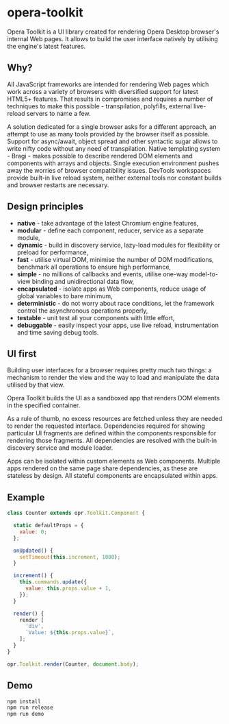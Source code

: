 # opera-toolkit

Opera Toolkit is a UI library created for rendering Opera Desktop browser's internal Web pages.
It allows to build the user interface natively by utilising the engine's latest features.

## Why?

All JavaScript frameworks are intended for rendering Web pages which work across a variety of browsers with diversified support for latest HTML5+ features. That results in compromises and requires a number of techniques to make this possible - transpilation, polyfills, external live-reload servers to name a few.

A solution dedicated for a single browser asks for a different approach, an attempt to use as many tools provided by the browser itself as possible. Support for async/await, object spread and other syntactic sugar allows to write nifty code without any need of transpilation. Native templating system - Bragi - makes possible to describe rendered DOM elements and components with arrays and objects. Single execution environment pushes away the worries of browser compatibility issues. DevTools workspaces provide built-in live reload system, neither external tools nor constant builds and browser restarts are necessary.

## Design principles

* **native** - take advantage of the latest Chromium engine features,
* **modular** - define each component, reducer, service as a separate module,
* **dynamic** - build in discovery service, lazy-load modules for flexibility or preload for performance,
* **fast** - utilise virtual DOM, minimise the number of DOM modifications, benchmark all operations to ensure high performance,
* **simple** - no millions of callbacks and events, utilise one-way model-to-view binding and unidirectional data flow,
* **encapsulated** - isolate apps as Web components, reduce usage of global variables to bare minimum,
* **deterministic** - do not worry about race conditions, let the framework control the asynchronous operations properly,
* **testable** - unit test all your components with little effort,
* **debuggable** - easily inspect your apps, use live reload, instrumentation and time saving debug tools.

## UI first

Building user interfaces for a browser requires pretty much two things: a mechanism to render the view and the way to load and manipulate the data utilised by that view.

Opera Toolkit builds the UI as a sandboxed app that renders DOM elements in the specified container.

As a rule of thumb, no excess resources are fetched unless they are needed to render the requested interface.
Dependencies required for showing particular UI fragments are defined within the components responsible for rendering those fragments. All dependencies are resolved with the built-in discovery service and module loader.

Apps can be isolated within custom elements as Web components.
Multiple apps rendered on the same page share dependencies, as these are stateless by design. All stateful components are encapsulated within apps.

## Example

```js
class Counter extends opr.Toolkit.Component {

  static defaultProps = {
    value: 0;
  };

  onUpdated() {
    setTimeout(this.increment, 1000);
  }

  increment() {
    this.commands.update({
      value: this.props.value + 1,
    });
  }

  render() {
    render [
      'div',
      `Value: ${this.props.value}`,
    ];
  }
}

opr.Toolkit.render(Counter, document.body);

```

## Demo
```sh
npm install
npm run release
npm run demo
```

